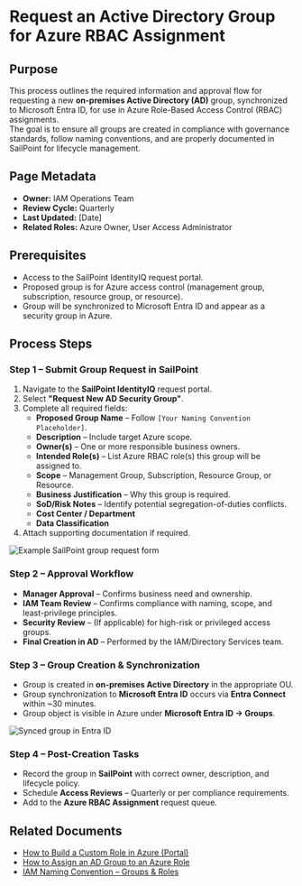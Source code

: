 # Request an Active Directory Group for Azure RBAC Assignment

## Purpose
This process outlines the required information and approval flow for requesting a new **on-premises Active Directory (AD)** group, synchronized to Microsoft Entra ID, for use in Azure Role-Based Access Control (RBAC) assignments.  
The goal is to ensure all groups are created in compliance with governance standards, follow naming conventions, and are properly documented in SailPoint for lifecycle management.

## Page Metadata
- **Owner:** IAM Operations Team
- **Review Cycle:** Quarterly
- **Last Updated:** [Date]
- **Related Roles:** Azure Owner, User Access Administrator

## Prerequisites
- Access to the SailPoint IdentityIQ request portal.
- Proposed group is for Azure access control (management group, subscription, resource group, or resource).
- Group will be synchronized to Microsoft Entra ID and appear as a security group in Azure.

## Process Steps

### Step 1 – Submit Group Request in SailPoint
1. Navigate to the **SailPoint IdentityIQ** request portal.
2. Select **"Request New AD Security Group"**.
3. Complete all required fields:
   - **Proposed Group Name** – Follow `[Your Naming Convention Placeholder]`.
   - **Description** – Include target Azure scope.
   - **Owner(s)** – One or more responsible business owners.
   - **Intended Role(s)** – List Azure RBAC role(s) this group will be assigned to.
   - **Scope** – Management Group, Subscription, Resource Group, or Resource.
   - **Business Justification** – Why this group is required.
   - **SoD/Risk Notes** – Identify potential segregation-of-duties conflicts.
   - **Cost Center / Department**
   - **Data Classification**
4. Attach supporting documentation if required.

![Example SailPoint group request form](link-to-screenshot-S1)

### Step 2 – Approval Workflow
- **Manager Approval** – Confirms business need and ownership.
- **IAM Team Review** – Confirms compliance with naming, scope, and least-privilege principles.
- **Security Review** – (If applicable) for high-risk or privileged access groups.
- **Final Creation in AD** – Performed by the IAM/Directory Services team.

### Step 3 – Group Creation & Synchronization
- Group is created in **on-premises Active Directory** in the appropriate OU.
- Group synchronization to **Microsoft Entra ID** occurs via **Entra Connect** within ~30 minutes.
- Group object is visible in Azure under **Microsoft Entra ID → Groups**.

![Synced group in Entra ID](link-to-screenshot-S2)

### Step 4 – Post-Creation Tasks
- Record the group in **SailPoint** with correct owner, description, and lifecycle policy.
- Schedule **Access Reviews** – Quarterly or per compliance requirements.
- Add to the **Azure RBAC Assignment** request queue.

## Related Documents
- [How to Build a Custom Role in Azure (Portal)](link-placeholder)
- [How to Assign an AD Group to an Azure Role](link-placeholder)
- [IAM Naming Convention – Groups & Roles](link-placeholder)

